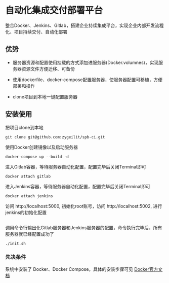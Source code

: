 # 自动化集成交付部署平台

整合Docker、Jenkins、Gitlab，搭建企业持续集成平台，实现企业内部开发流程化、项目持续交付、自动化部署


## 优势
* 服务器资源和配置使用挂载的方式添加进服务器(Docker.volumnes)，实现服务器资源文件方便迁移、可备份

* 使用dockerfile、docker-compose配置服务器，使服务器配置可移植，方便部署和操作

* clone项目到本地一键配置服务器

## 安装使用

把项目clone到本地
```
git clone git@github.com:zygeilit/spb-ci.git
```

使用Docker创建镜像以及启动服务器
```
docker-compose up --build -d
```

进入Gitlab容器，等待服务器自动化配置，配置完毕后关闭Terminal即可
```
docker attach gitlab
```
进入Jenkins容器，等待服务器自动化配置，配置完毕后关闭Terminal即可
```
docker attach jenkins
```

访问 http://localhost:5000, 初始化root账号，访问 http://localhost:5002, 进行jenkins的初始化配置
```
```

调用命令行输出化Gitlab服务器和Jenkins服务器的配置，命令执行完毕后，所有服务器就已经配置成功了
```
./init.sh
```

### 先决条件

系统中安装了 Docker、Docker Compose，具体的安装步骤可见 [Docker官方文档](http://www.baidu.com)
